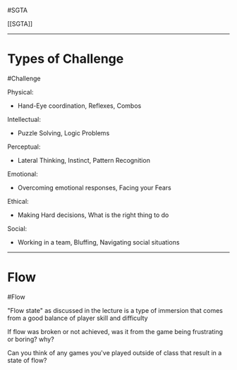 #SGTA 

[[SGTA]]

---
# Types of Challenge
#Challenge 

Physical:
- Hand-Eye coordination, Reflexes, Combos

Intellectual:
- Puzzle Solving, Logic Problems

Perceptual:
- Lateral Thinking, Instinct, Pattern Recognition

Emotional:
- Overcoming emotional responses, Facing your Fears

Ethical:
- Making Hard decisions, What is the right thing to do

Social:
- Working in a team, Bluffing, Navigating social situations

---
# Flow
#Flow 

"Flow  state" as discussed in the lecture is a type of immersion that comes from a good balance of player skill and difficulty

If flow was broken or not achieved, was it from the game being frustrating or boring? why?

Can you think of any games you've played outside of class that result in a state of flow?